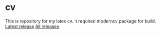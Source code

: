 # cv

This is repository for my latex cv. It required moderncv package for build.
[Latest release](https://github.com/mikkerlo/cv/releases/latest)
[All releases](https://github.com/mikkerlo/cv/releases)
